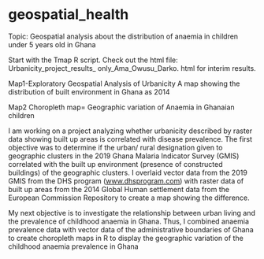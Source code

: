 # geospatial_health
Topic: Geospatial analysis about the distribution of anaemia in children under 5 years old in Ghana

Start with the Tmap R script.
Check out the html file: Urbanicity_project_results_ only_Ama_Owusu_Darko. html for interim results.

Map1-Exploratory Geospatial Analysis of Urbanicity
A map showing the distribution of built environment in Ghana as 2014

Map2
Choropleth map= Geographic variation of Anaemia in Ghanaian children

I am working on a project analyzing whether urbanicity described by raster data showing built up areas is correlated with disease prevalence. The first objective was to determine if the urban/ rural designation given to geographic clusters in the 2019 Ghana Malaria Indicator Survey (GMIS) correlated with the built up environment (presence of constructed buildings) of the geographic clusters.
I overlaid vector data from the 2019 GMIS from the DHS program (www.dhsprogram.com) with raster data of built up areas from the 2014 Global Human settlement data from the European Commission Repository to create a map showing the difference.

My next objective is to investigate the relationship between urban living and the prevalence of childhood anaemia in Ghana. Thus, I combined anaemia prevalence data with vector data of the administrative boundaries of Ghana to create choropleth maps in R to display the geographic variation of the childhood anaemia prevalence in Ghana




